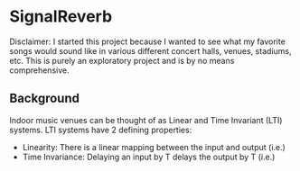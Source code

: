 # SignalReverb

Disclaimer: I started this project because I wanted to see what my favorite songs would sound like in various different concert halls, venues, stadiums, etc. This is purely an exploratory project and is by no means comprehensive.

## Background
Indoor music venues can be thought of as Linear and Time Invariant (LTI) systems. LTI systems have 2 defining properties:
* Linearity: There is a linear mapping between the input and output (i.e.)
* Time Invariance: Delaying an input by T delays the output by T (i.e.)
